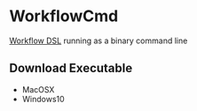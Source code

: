 # WorkflowCmd

[Workflow DSL](https://github.com/rizki96/workflow_dsl) running as a binary command line 

## Download Executable

* MacOSX
* Windows10
